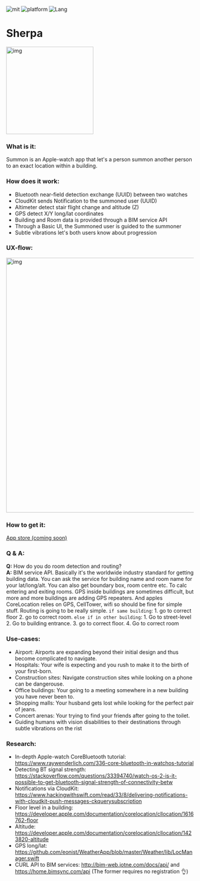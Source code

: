 ![mit](https://img.shields.io/badge/License-MIT-brightgreen.svg) ![platform](https://img.shields.io/badge/Platform-watchOS-blue.svg) ![Lang](https://img.shields.io/badge/Language-Swift-orange.svg) 

# **Sherpa** 

<img width="234" alt="img" src="https://rawgit.com/stylekit/img/master/summon_logo.svg">

### **What is it**:
Summon is an Apple-watch app that let's a person summon another person to an exact location within a building. 

### **How does it work**: 
- Bluetooth near-field detection exchange (UUID) between two watches
- CloudKit sends Notification to the summoned user (UUID)
- Altimeter detect stair flight change and altitude (Z)
- GPS detect X/Y long/lat coordinates
- Building and Room data is provided through a BIM service API 
- Through a Basic UI, the Summoned user is guided to the summoner
- Subtle vibrations let's both users know about progression 


### **UX-flow**:

<img width="682" alt="img" src="https://rawgit.com/stylekit/img/master/summon_deck_dark_5.png">  

### **How to get it**: 
[App store (coming soon)](https://www.google.com/comingsoon) 

### Q & A:

**Q:** How do you do room detection and routing?  
**A:** BIM service API. Basically it's the worldwide industry standard for getting building data. You can ask the service for building name and room name for your lat/long/alt. You can also get boundary box, room centre etc. To calc entering and exiting rooms. GPS inside buildings are sometimes difficult, but more and more buildings are adding GPS repeaters. And apples CoreLocation relies on GPS, CellTower, wifi so should be fine for simple stuff. Routing is going to be really simple. `if same building`: 1. go to correct floor 2. go to correct room. `else if in other building`: 1. Go to street-level 2. Go to building entrance. 3. go to correct floor. 4. Go to correct room

### Use-cases:
- Airport: Airports are expanding beyond their initial design and thus become complicated to navigate. 
- Hospitals: Your wife is expecting and you rush to make it to the birth of your first-born.
- Construction sites: Navigate construction sites while looking on a phone can be dangerouse. 
- Office buildings: Your going to a meeting somewhere in a new building you have never been to.
- Shopping malls: Your husband gets lost while looking for the perfect pair of jeans.
- Concert arenas: Your trying to find your friends after going to the toilet.
- Guiding humans with vision disabilities to their destinations through subtle vibrations on the rist

### **Research**:
- In-depth Apple-watch CoreBluetooth tutorial: https://www.raywenderlich.com/336-core-bluetooth-in-watchos-tutorial
- Detecting BT signal strength: https://stackoverflow.com/questions/33394740/watch-os-2-is-it-possible-to-get-bluetooth-signal-strength-of-connectivity-betw
- Notifications via CloudKit: https://www.hackingwithswift.com/read/33/8/delivering-notifications-with-cloudkit-push-messages-ckquerysubscription
- Floor level in a building: https://developer.apple.com/documentation/corelocation/cllocation/1616762-floor
- Altitude: https://developer.apple.com/documentation/corelocation/cllocation/1423820-altitude
- GPS long/lat: https://github.com/eonist/WeatherApp/blob/master/Weather/lib/LocManager.swift
- CURL API to BIM services:  http://bim-web.jotne.com/docs/api/  and https://home.bimsync.com/api  (The former requires no registration 👌)

